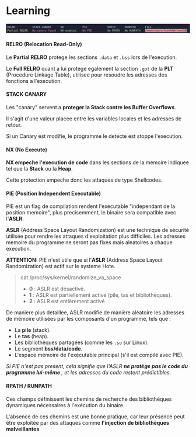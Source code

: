 # Learning

![](./protections.png)



#### RELRO (Relocation Read-Only)

Le **Partial RELRO** protege les sections `.data` et `.bss` lors de l'execution.

Le **Full RELRO** quant a lui protege egalement la section `.got` de la **PLT** (Procedure Linkage Table), utilisee pour resoudre les adresses des fonctions a l'execution.



#### STACK CANARY

Les "canary" servent a **proteger la Stack contre les Buffer Overflows**.

Il s'agit d'une valeur placee entre les variables locales et les adresses de retour.

Si un Canary est modifie, le programme le detecte est stoppe l'execution.



#### NX (No Execute)

**NX empeche l'execution de code** dans les sections de la memoire indiquee tel que la **Stack** ou la **Heap**.

Cette protection empeche donc les attaques de type Shellcodes.



#### PIE (Position Independent Executable)

PIE est un flag de compilation rendent l'executable "independant de la position memoire", plus precisemment, le binaire sera compatible avec l'**ASLR**.

**ASLR** (Address Space Layout Randomization) est une technique de sécurité utilisée pour rendre les attaques d'exploitation plus difficiles. Les adresses memoire du programme ne seront pas fixes mais aleatoires a chaque execution.

**ATTENTION:** PIE n'est utile que si l'**ASLR** (Address Space Layout Randomization) est actif sur le systeme Hote.

> cat /proc/sys/kernel/randomize_va_space
>
> * **0** : ASLR est désactivé.
> * **1** : ASLR est partiellement activé (pile, tas et bibliothèques).
> * **2** : ASLR est entièrement activé

De maniere plus detaillee, ASLR modifie de manière aléatoire les adresses de mémoire utilisées par les composants d'un programme, tels que :

* La **pile** (stack).
* Le **tas** (heap).
* Les bibliothèques partagées (comme les `.so` sur Linux).
* Le segment **bss/data/code**.
* L'espace mémoire de l'exécutable principal (s'il est compilé avec PIE).

*Si PIE n'est pas present, cela signifie que l'ASLR **ne protège pas le code du programme lui-même** , et les adresses du code restent prédictibles.*



#### RPATH / RUNPATH

Ces champs définissent les chemins de recherche des bibliothèques dynamiques nécessaires à l'exécution du binaire.

L'absence de ces chemins est une bonne pratique, car leur présence peut être exploitée par des attaques comme **l'injection de bibliothèques malveillantes**.
